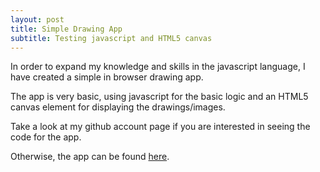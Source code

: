 ```yaml
---
layout: post
title: Simple Drawing App
subtitle: Testing javascript and HTML5 canvas
---
```


In order to expand my knowledge and skills in the javascript language,
I have created a simple in browser drawing app.

The app is very basic, using javascript for the basic logic and an HTML5 canvas element for displaying the drawings/images.

Take a look at my github account page if you are interested in seeing the code
for the app.

Otherwise, the app can be found <a href="https://patevs.github.io/drawing-app/">here</a>. 